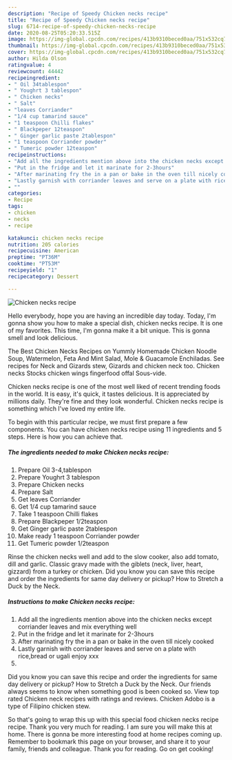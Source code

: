 ```yaml
---
description: "Recipe of Speedy Chicken necks recipe"
title: "Recipe of Speedy Chicken necks recipe"
slug: 6714-recipe-of-speedy-chicken-necks-recipe
date: 2020-08-25T05:20:33.515Z
image: https://img-global.cpcdn.com/recipes/413b9310beced0aa/751x532cq70/chicken-necks-recipe-recipe-main-photo.jpg
thumbnail: https://img-global.cpcdn.com/recipes/413b9310beced0aa/751x532cq70/chicken-necks-recipe-recipe-main-photo.jpg
cover: https://img-global.cpcdn.com/recipes/413b9310beced0aa/751x532cq70/chicken-necks-recipe-recipe-main-photo.jpg
author: Hilda Olson
ratingvalue: 4
reviewcount: 44442
recipeingredient:
- " Oil 34tablespon"
- " Youghrt 3 tablespon"
- " Chicken necks"
- " Salt"
- "leaves Corriander"
- "1/4 cup tamarind sauce"
- "1 teaspoon Chilli flakes"
- " Blackpeper 12teaspon"
- " Ginger garlic paste 2tablespon"
- "1 teaspoon Corriander powder"
- " Tumeric powder 12teaspon"
recipeinstructions:
- "Add all the ingredients mention above into the chicken necks except corriander leaves and mix everything well"
- "Put in the fridge and let it marinate for 2-3hours"
- "After marinating fry the in a pan or bake in the oven till nicely cooked"
- "Lastly garnish with corriander leaves and serve on a plate with rice,bread or ugali enjoy xxx"
- ""
categories:
- Recipe
tags:
- chicken
- necks
- recipe

katakunci: chicken necks recipe 
nutrition: 205 calories
recipecuisine: American
preptime: "PT36M"
cooktime: "PT53M"
recipeyield: "1"
recipecategory: Dessert

---
```



![Chicken necks recipe](https://img-global.cpcdn.com/recipes/413b9310beced0aa/751x532cq70/chicken-necks-recipe-recipe-main-photo.jpg)

Hello everybody, hope you are having an incredible day today. Today, I'm gonna show you how to make a special dish, chicken necks recipe. It is one of my favorites. This time, I'm gonna make it a bit unique. This is gonna smell and look delicious.

The Best Chicken Necks Recipes on Yummly Homemade Chicken Noodle Soup, Watermelon, Feta And Mint Salad, Mole &amp; Guacamole Enchiladas. See recipes for Neck and Gizards stew, Gizards and chicken neck too. Chicken necks Stocks chicken wings fingerfood offal Sous-vide.

Chicken necks recipe is one of the most well liked of recent trending foods in the world. It is easy, it's quick, it tastes delicious. It is appreciated by millions daily. They're fine and they look wonderful. Chicken necks recipe is something which I've loved my entire life.


To begin with this particular recipe, we must first prepare a few components. You can have chicken necks recipe using 11 ingredients and 5 steps. Here is how you can achieve that.

<!--inarticleads1-->

##### The ingredients needed to make Chicken necks recipe:

1. Prepare  Oil 3-4,tablespon
1. Prepare  Youghrt 3 tablespon
1. Prepare  Chicken necks
1. Prepare  Salt
1. Get leaves Corriander
1. Get 1/4 cup tamarind sauce
1. Take 1 teaspoon Chilli flakes
1. Prepare  Blackpeper 1/2teaspon
1. Get  Ginger garlic paste 2tablespon
1. Make ready 1 teaspoon Corriander powder
1. Get  Tumeric powder 1/2teaspon


Rinse the chicken necks well and add to the slow cooker, also add tomato, dill and garlic. Classic gravy made with the giblets (neck, liver, heart, gizzard) from a turkey or chicken. Did you know you can save this recipe and order the ingredients for same day delivery or pickup? How to Stretch a Duck by the Neck. 

<!--inarticleads2-->

##### Instructions to make Chicken necks recipe:

1. Add all the ingredients mention above into the chicken necks except corriander leaves and mix everything well
1. Put in the fridge and let it marinate for 2-3hours
1. After marinating fry the in a pan or bake in the oven till nicely cooked
1. Lastly garnish with corriander leaves and serve on a plate with rice,bread or ugali enjoy xxx
1. 


Did you know you can save this recipe and order the ingredients for same day delivery or pickup? How to Stretch a Duck by the Neck. Our friends always seems to know when something good is been cooked so. View top rated Chicken neck recipes with ratings and reviews. Chicken Adobo is a type of Filipino chicken stew. 

So that's going to wrap this up with this special food chicken necks recipe recipe. Thank you very much for reading. I am sure you will make this at home. There is gonna be more interesting food at home recipes coming up. Remember to bookmark this page on your browser, and share it to your family, friends and colleague. Thank you for reading. Go on get cooking!
